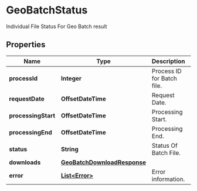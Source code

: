 

# GeoBatchStatus

Individual File Status For Geo Batch result

## Properties

Name | Type | Description | Notes
------------ | ------------- | ------------- | -------------
**processId** | **Integer** | Process ID for Batch file. |  [optional]
**requestDate** | **OffsetDateTime** | Request Date. |  [optional]
**processingStart** | **OffsetDateTime** | Processing Start. |  [optional]
**processingEnd** | **OffsetDateTime** | Processing End. |  [optional]
**status** | **String** | Status Of Batch File. |  [optional]
**downloads** | [**GeoBatchDownloadResponse**](GeoBatchDownloadResponse.md) |  |  [optional]
**error** | [**List&lt;Error&gt;**](Error.md) | Error information. |  [optional]



